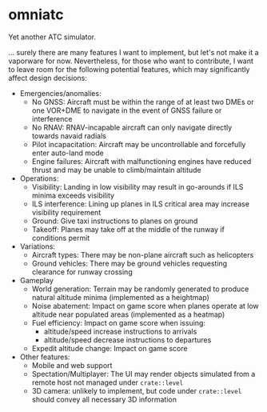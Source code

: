 # omniatc

Yet another ATC simulator.

... surely there are many features I want to implement, but let's not make it a vaporware for now.
Nevertheless, for those who want to contribute, I want to leave room for the following potential features,
which may significantly affect design decisions:

- Emergencies/anomalies:
  - No GNSS: Aircraft must be within the range of at least two DMEs or one VOR+DME to navigate
    in the event of GNSS failure or interference
  - No RNAV: RNAV-incapable aircraft can only navigate directly towards navaid radials
  - Pilot incapacitation: Aircraft may be uncontrollable and forcefully enter auto-land mode
  - Engine failures: Aircraft with malfunctioning engines have reduced thrust and may be unable to climb/maintain altitude
- Operations:
  - Visibility: Landing in low visibility may result in go-arounds if ILS minima exceeds visibility
  - ILS interference: Lining up planes in ILS critical area may increase visibility requirement
  - Ground: Give taxi instructions to planes on ground
  - Takeoff: Planes may take off at the middle of the runway if conditions permit
- Variations:
  - Aircraft types: There may be non-plane aircraft such as helicopters
  - Ground vehicles: There may be ground vehicles requesting clearance for runway crossing
- Gameplay
  - World generation: Terrain may be randomly generated to produce natural altitude minima (implemented as a heightmap)
  - Noise abatement: Impact on game score when planes operate at low altitude near populated areas (implemented as a heatmap)
  - Fuel efficiency: Impact on game score when issuing:
    - altitude/speed increase instructions to arrivals
    - altitude/speed decrease instructions to departures
  - Expedit altitude change: Impact on game score
- Other features:
  - Mobile and web support
  - Spectation/Multiplayer: The UI may render objects simulated from a remote host not managed under `crate::level`
  - 3D camera: unlikely to implement, but code under `crate::level` should convey all necessary 3D information
